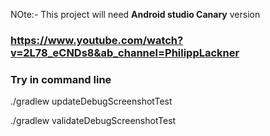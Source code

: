 NOte:- This project will need **Android studio Canary** version

### https://www.youtube.com/watch?v=2L78_eCNDs8&ab_channel=PhilippLackner

### Try in command line 

./gradlew updateDebugScreenshotTest

./gradlew validateDebugScreenshotTest

